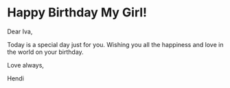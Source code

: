 <!DOCTYPE html>
<html lang="en">
<head>
    <meta charset="UTF-8">
    <meta name="viewport" content="width=device-width, initial-scale=1.0">
<body>
    <div class="container">
        <h1>Happy Birthday My Girl!</h1>
        <p>Dear Iva,</p>
        <p>Today is a special day just for you. Wishing you all the happiness and love in the world on your birthday.</p>
        <p>Love always,</p>
        <p>Hendi</p>
    </div>
</body>
</html>

